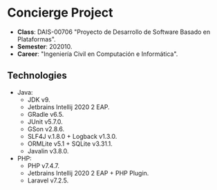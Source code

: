 # Concierge Project
- **Class**: DAIS-00706 "Proyecto de Desarrollo de Software Basado en Plataformas".
- **Semester**: 202010.
- **Career**: "Ingeniería Civil en Computación e Informática".
## Technologies
- Java:
  - JDK v9.
  - Jetbrains Intellij 2020 2 EAP.
  - GRadle v6.5.
  - JUnit v5.7.0.
  - GSon v2.8.6.
  - SLF4J v.1.8.0 + Logback v1.3.0.
  - ORMLite v5.1 + SQLite v3.31.1.
  - Javalin v3.8.0.
- PHP:
  - PHP v7.4.7.
  - Jetbrains Intellij 2020 2 EAP + PHP Plugin.
  - Laravel v7.2.5.
